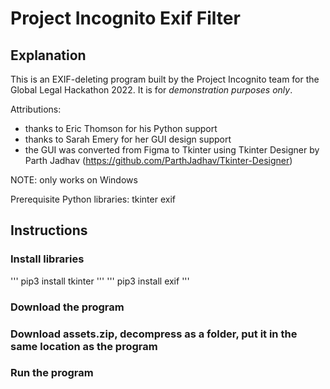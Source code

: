 # Project Incognito Exif Filter
## Explanation
This is an EXIF-deleting program built by the Project Incognito team for the Global Legal Hackathon 2022. It is for _demonstration purposes only_.

Attributions:
- thanks to Eric Thomson for his Python support
- thanks to Sarah Emery for her GUI design support
- the GUI was converted from Figma to Tkinter using Tkinter Designer by Parth Jadhav (https://github.com/ParthJadhav/Tkinter-Designer)


NOTE: only works on Windows

Prerequisite Python libraries:
tkinter
exif

## Instructions
### Install libraries
'''
pip3 install tkinter
'''
'''
pip3 install exif
'''

### Download the program

### Download assets.zip, decompress as a folder, put it in the same location as the program

### Run the program

